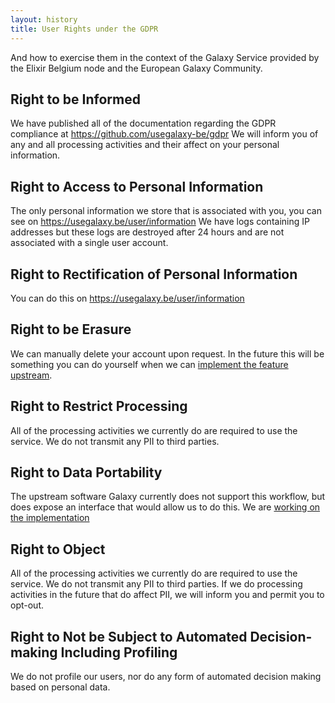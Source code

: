 ```yaml
---
layout: history
title: User Rights under the GDPR
---
```


And how to exercise them in the context of the Galaxy Service provided by the Elixir Belgium node and the European Galaxy Community.


## Right to be Informed

We have published all of the documentation regarding the GDPR compliance at https://github.com/usegalaxy-be/gdpr
We will inform you of any and all processing activities and their affect on your personal information.

## Right to Access to Personal Information

The only personal information we store that is associated with you, you can see on https://usegalaxy.be/user/information
We have logs containing IP addresses but these logs are destroyed after 24 hours and are not associated with a single user account.

## Right to Rectification of Personal Information

You can do this on https://usegalaxy.be/user/information

## Right to be Erasure

We can manually delete your account upon request. In the future this will be something you can do yourself when we can [implement the feature upstream](https://github.com/galaxyproject/galaxy/issues/6081).

## Right to Restrict Processing

All of the processing activities we currently do are required to use the service. We do not transmit any PII to third parties.

## Right to Data Portability

The upstream software Galaxy currently does not support this workflow, but does expose an interface that would allow us to do this. We are [working on the implementation](https://github.com/galaxyproject/galaxy/issues/6082)

## Right to Object

All of the processing activities we currently do are required to use the service. We do not transmit any PII to third parties.
If we do processing activities in the future that do affect PII, we will inform you and permit you to opt-out.

## Right to Not be Subject to Automated Decision-making Including Profiling

We do not profile our users, nor do any form of automated decision making based on personal data.
